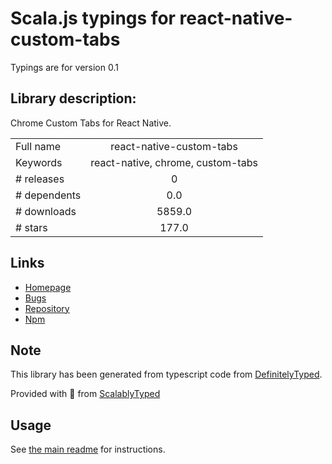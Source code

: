 
# Scala.js typings for react-native-custom-tabs

Typings are for version 0.1

## Library description:
Chrome Custom Tabs for React Native.

|                    |                 |
| ------------------ | :-------------: |
| Full name          | react-native-custom-tabs |
| Keywords           | react-native, chrome, custom-tabs |
| # releases         | 0 |
| # dependents       | 0.0 |
| # downloads        | 5859.0 |
| # stars            | 177.0 |

## Links
- [Homepage](https://github.com/droibit/react-native-custom-tabs)
- [Bugs](https://github.com/droibit/react-native-custom-tabs/issues)
- [Repository](https://github.com/droibit/react-native-custom-tabs)
- [Npm](https://www.npmjs.com/package/react-native-custom-tabs)
    


## Note
This library has been generated from typescript code from [DefinitelyTyped](https://definitelytyped.org).

Provided with :purple_heart: from [ScalablyTyped](https://github.com/oyvindberg/ScalablyTyped)

## Usage
See [the main readme](../../readme.md) for instructions.


